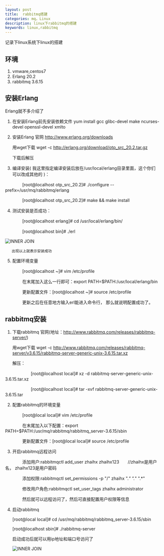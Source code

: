 ```yaml
---
layout: post
title:  rabbitmq搭建
categories: mq，Linux
description: linux下rabbitmq的搭建
keywords: linux,rabbitmq
---
```


记录下linux系统下linux的搭建

## 环境

   1. vmware,centos7
   3. Erlang 20.2
   4. rabbitmq 3.6.15


## 安装Erlang

   Erlang就不多介绍了

   1. 在安装Erlang前先安装依赖文件 yum install gcc glibc-devel make ncurses-devel openssl-devel xmlto

   2. 安装Erlang 官网 http://www.erlang.org/downloads

      用wget下载 wget -c http://erlang.org/download/otp_src_20.2.tar.gz

      下载后解压

   3. 编译安装( 我这里指定编译安装后放在/usr/local/erlang目录里面，这个你们可以改成其他的 )：

　　　　[root@localhost otp_src_20.2]# ./configure --prefix=/usr/mq/rabbitmq/erlang

　　　　[root@localhost otp_src_20.2]# make && make install

   4. 测试安装是否成功：

　　　　[root@localhost erlang]# cd /usr/local/erlang/bin/ 

　　　　[root@localhost bin]# ./erl

  ![INNER JOIN](https://chinakarl.github.io/images/posts/mq/erlang-success.png)
     

       出现以上就表示安装成功

   5. 配置环境变量

　　　　[root@localhost ~]# vim /etc/profile

　　　　在末尾加入这么一行即可：export PATH=$PATH:/usr/local/erlang/bin　

　　　　更新配置文件：[root@localhost ~]# source /etc/profile

　　　　更新之后在任意地方输入erl能进入命令行， 那么就说明配置成功了。

## rabbitmq安装
  
   1. 下载rabbitmq 官网(地址：http://www.rabbitmq.com/releases/rabbitmq-server/)

      用wget下载 wget -c http://www.rabbitmq.com/releases/rabbitmq-server/v3.6.15/rabbitmq-server-generic-unix-3.6.15.tar.xz
   
      解压：

　　　　　　[root@localhost local]# xz -d rabbitmq-server-generic-unix-3.6.15.tar.xz 

　　　　　　[root@localhost local]# tar -xvf rabbitmq-server-generic-unix-3.6.15.tar
    
   2. 配置rabbitmq的环境变量

　　　　[root@local local]# vim /etc/profile

　　　　在末尾加入以下配置：export PATH=$PATH:/usr/mq/rabbitmq/rabbitmq_server-3.6.15/sbin

　　　　更新配置文件：[root@local local]# source /etc/profile

  3. 开启rabbitmq远程访问

　　　　添加用户:rabbitmqctl add_user zhaihx zhaihx123　　//zhaihx是用户名， zhaihx123是用户密码

　　　　添加权限:rabbitmqctl set_permissions -p "/" zhaihx ".*" ".*" ".*"

　　　　修改用户角色:rabbitmqctl set_user_tags zhaihx administrator

　　　　然后就可以远程访问了，然后可直接配置用户权限等信息

  4. 启动rabbitmq
 
       [root@local local]# cd /usr/mq/rabbitmq/rabbitmq_server-3.6.15/sbin

       [root@localhost sbin]# ./rabbitmq-server 

       启动成功后就可以用ip地址和端口号访问了

       ![INNER JOIN](https://chinakarl.github.io/images/posts/mq/rabbitmq-plugins.png)

